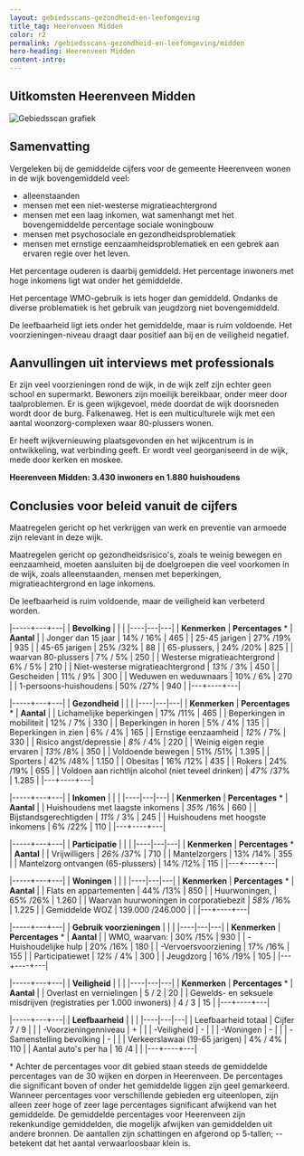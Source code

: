 ```yaml
---
layout: gebiedsscans-gezondheid-en-leefomgeving
title_tag: Heerenveen Midden
color: r2
permalink: /gebiedsscans-gezondheid-en-leefomgeving/midden
hero-heading: Heerenveen Midden
content-intro:
---
```

## Uitkomsten Heerenveen Midden

![Gebiedsscan grafiek](/uploads/Grafieken_Gebiedsscans_Wijken-04.png)

## Samenvatting

Vergeleken bij de gemiddelde cijfers voor de gemeente Heerenveen wonen in de wijk bovengemiddeld veel:

- alleenstaanden
- mensen met een niet-westerse migratieachtergrond
- mensen met een laag inkomen, wat samenhangt met het bovengemiddelde percentage sociale woningbouw
- mensen met psychosociale  en gezondheidsproblematiek
- mensen met ernstige eenzaamheidsproblematiek en een gebrek aan ervaren regie over het leven.

Het percentage ouderen is daarbij gemiddeld. Het percentage inwoners met hoge inkomens ligt wat onder het gemiddelde.

Het percentage WMO-gebruik is  iets hoger dan gemiddeld. Ondanks de diverse problematiek is het gebruik van jeugdzorg niet bovengemiddeld.

De leefbaarheid ligt iets onder het gemiddelde, maar is ruim voldoende. Het voorzieningen-niveau draagt daar positief aan bij en de veiligheid negatief.

## Aanvullingen uit interviews met professionals
Er zijn veel voorzieningen rond de wijk, in de wijk zelf zijn echter geen school en supermarkt. Bewoners zijn moeilijk bereikbaar, onder meer door taalproblemen. Er is geen wijkgevoel, mede doordat de wijk doorsneden wordt door de burg. Falkenaweg. Het is een multiculturele wijk met een aantal woonzorg-complexen waar 80-plussers wonen.

Er heeft wijkvernieuwing plaatsgevonden en het wijkcentrum is in ontwikkeling, wat verbinding geeft. Er wordt veel georganiseerd in de wijk, mede door kerken en moskee.

**Heerenveen Midden: 3.430 inwoners en 1.880 huishoudens**

## Conclusies voor beleid vanuit de cijfers

Maatregelen gericht op het verkrijgen van werk en preventie van armoede zijn relevant in deze wijk.

Maatregelen gericht op gezondheidsrisico's, zoals te weinig bewegen en eenzaamheid, moeten aansluiten bij de doelgroepen die veel voorkomen in de wijk, zoals alleenstaanden, mensen met beperkingen, migratieachtergrond en lage inkomens.

De leefbaarheid is ruim voldoende, maar de veiligheid kan verbeterd worden.

|-----+---+---|
|  **Bevolking**  |  |    |
|----|---|---|
| **Kenmerken**  | **Percentages** * | **Aantal** |
| Jonger dan 15 jaar                                  | 14% / 16% | 465 |
| 25-45 jarigen                                       | 27% /19% | 935 |
| 45-65 jarigen                                       | 25% /32% | 88 |
| 65-plussers,                                        | 24% /20% | 825 |
| waarvan 80-plussers                                 | 7% / 5% | 250 |
| Westerse migratieachtergrond                        | 6% / 5% | 210 |
| Niet-westerse migratieachtergrond                   | _13%_ / 3% | 450 |
| Gescheiden                                          | 11% / 9% | 300 |
| Weduwen en weduwnaars                               | 10% / 6% | 270 |
| 1-persoons-huishoudens                              | 50% /27% | 940 |
|---+----+---|

|-----+---+---|
| **Gezondheid** |     |     |
|----|---|---|
| **Kenmerken** | **Percentages** * | **Aantal** |
| Lichamelijke beperkingen                            |  17% /11%   |  465   |
| Beperkingen in mobiliteit                           |  12% / 7%   |  330   |
| Beperkingen in horen                                |  5% / 4%   |  135   |
| Beperkingen in zien                                 |  6% / 4%   |  165   |
| Ernstige eenzaamheid                                |  _12%_ / 7%   |  330   |
| Risico angst/depressie                              |  _8%_ / 4%   |  220   |
| Weinig eigen regie ervaren                          |  _13%_ /8%   |  350   |
| Voldoende bewegen                                   |  51% /51%   |  1.395   |
| Sporters                                            |  42% /48%   |  1.150   |
| Obesitas                                            |  16% /12%   |  435   |
| Rokers                                              |  24% /19%   |  655   |
| Voldoen aan richtlijn alcohol (niet teveel drinken) |  _47%_ /37%   |  1.285   |
|---+----+---|

|-----+---+---|
| **Inkomen** |     |     |
|----|---|---|
| **Kenmerken**    | **Percentages** * | **Aantal** |
| Huishoudens met laagste inkomens                    |  _35%_ /16%      |   660      |
| Bijstandsgerechtigden                               |  _11%_ / 3%      |   245      |
| Huishoudens met hoogste inkomens                    |  6% /22%      |   110      |
|---+----+---|

|-----+---+---|
| **Participatie** |     |     |
|----|---|---|
| **Kenmerken**  | **Percentages** * | **Aantal** |
| Vrijwilligers                                       |  _26%_ /37%     |   710      |
| Mantelzorgers                                       |  13% /14%     |   355      |
| Mantelzorg ontvangen (65-plussers)                  |  14% /12%     |   115      |
|---+----+---|

|-----+---+---|
| **Woningen** |     |     |
|----|---|---|
| **Kenmerken** | **Percentages** * | **Aantal** |
| Flats en appartementen                              | 44% /13% |  850 |
| Huurwoningen,                                       | 65% /26% |  1.260 |
| Waarvan huurwoningen in corporatiebezit             | _58%_ /16% |  1.225 |
| Gemiddelde WOZ                                      | 139.000 /246.000 |      |
|---+----+---|

|-----+---+---|
| **Gebruik voorzieningen** |     |     |
|----|---|---|
| **Kenmerken** | **Percentages** * | **Aantal** |
| WMO, waarvan:                                       | 30% /15% | 930 |
| -Huishoudelijke hulp                                 | 20% /16% | 180 |
| -Vervoersvoorziening                                 | 17% /16% | 155 |
| Participatiewet                                     | _12%_ / 4% | 300 |
| Jeugdzorg                                           | 16% /19% | 105 |
|---+----+---|

|-----+---+---|
| **Veiligheid** |     |     |
|----|---|---|
| **Kenmerken** | **Percentages** * | **Aantal** |
| Overlast en vernielingen                                           | 5 / 2 | 20 |
| Gewelds- en seksuele misdrijven (registraties per 1.000 inwoners)  | 4 / 3 | 15 |
|---+----+---|

|-----+---+---|
| **Leefbaarheid** |     |     |
|----|---|---|
| Leefbaarheid totaal                                | Cijfer 7 / 9 |                     |
| -Voorzieningenniveau                               | + |                     |
| -Veiligheid                                        | - |                     |
| -Woningen                                          | - |                     |
| -Samenstelling bevolking                           | - |                     |
| Verkeerslawaai (19-65 jarigen)                     | 4% / 4% |        110             |
| Aantal auto's per ha                               | 16 /4 |                     |
|---+----+---|

\* Achter de percentages voor dit gebied staan steeds de gemiddelde percentages van de 30 wijken en dorpen in Heerenveen. De percentages die significant boven of onder het gemiddelde liggen zijn geel gemarkeerd. Wanneer percentages voor verschillende gebieden erg uiteenlopen, zijn alleen zeer hoge of zeer lage percentages significant afwijkend van het gemiddelde. De gemiddelde percentages voor Heerenveen zijn rekenkundige gemiddelden, die mogelijk afwijken van gemiddelden uit andere bronnen. De aantallen zijn schattingen en afgerond op 5-tallen; -- betekent dat het aantal verwaarloosbaar klein is.
